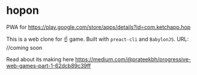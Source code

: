 # hopon
PWA for https://play.google.com/store/apps/details?id=com.ketchapp.hop

This is a web clone for :point_up: game. Built with `preact-cli` and `BabylonJS`.
URL: //coming soon

Read about its making here
https://medium.com/@prateekbh/progressive-web-games-part-1-62dcb89c39ff
